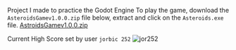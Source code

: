 Project I made to practice the Godot Engine
To play the game, download the `AsteroidsGamev1.0.0.zip` file below, extract and click on the `Asteroids.exe` file.
[AstroidsGamev1.0.0.zip](https://github.com/Soulskiez/AsteroidsGodotGame/files/10419397/AstroidsGamev1.0.0.zip)




Current High Score set by user `jorbic 252`
![jor252](https://user-images.githubusercontent.com/6890064/212521555-131ede2c-91f8-4674-8fdd-152089c862b5.png)
